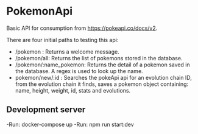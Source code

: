 # PokemonApi
Basic API for consumption from https://pokeapi.co/docs/v2.

There are four initial paths to testing this api:
- /pokemon : Returns a welcome message.
- /pokemon/all: Returns the list of pokemons stored in the database.
- /pokemon/:name_pokemon: Returns the detail of a pokemon saved in the database. A regex is used to look up the name.
- pokemon/new/:id : Searches the pokeApi api for an evolution chain ID, from the evolution chain it finds, saves a pokemon object containing: name, height, weight, id, stats and evolutions.
## Development server

-Run: docker-compose up
-Run: npm run start:dev

